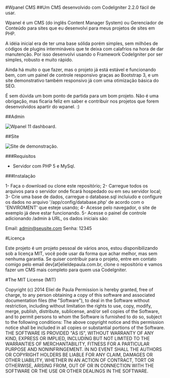 #Wpanel CMS
##Um CMS desenvolvido com CodeIgniter 2.2.0 fácil de usar.

Wpanel é um CMS (do inglês Content Manager System) ou Gerenciador de Conteúdo para sites que eu desenvolvi para meus projetos de sites em PHP.

A idéia inicial era de ter uma base sólida porém simples, sem milhões de códigos de plugins intermináveis que te deixa com calafrios na hora de dar manutenção. Por isso desenvolvi usando o Framework CodeIgniter por ser simples, robusto e muito rápido.

Ainda há muito o que fazer, mas o projeto já está estável e funcionando bem, com um painel de controle responsivo graças ao Bootstrap 3, e um site demonstrativo também responsivo já com uma otimização básica do SEO.

É sem dúvida um bom ponto de partida para um bom projeto. Não é uma obrigação, mas ficaria feliz em saber e contribuir nos projetos que forem desenvolvidos apartir do wpanel. :)

##Admin

<img src="http://elieldepaula.com.br/files/img-wpanel/dashboard.png" alt="Wpanel 11 dashboard.">

##Site

<img src="http://elieldepaula.com.br/files/img-wpanel/site-preview.jpg" alt="Site de demonstração.">

###Requisitos

- Servidor com PHP 5 e MySql.

###Instalação

1- Faça o download ou clone este repositório;
2- Carregue todos os arquivos para o servidor onde ficará hospedado ou em seu servidor local;
3- Crie uma base de dados, carregue o database.sql incluíudo e configure os dados no arquivo '/app/config/database.php' de acordo com o 'ENVIROMENT' que esteje usando;
4- Acesse pelo navegador, o site de exemplo já deve estar funcionando.
5- Acesse o painel de controle adicionando /admin à URL, os dados iniciais são:

Email: admin@seusite.com
Senha: 12345

#Licença

Este projeto é um projeto pessoal de vários anos, estou disponibilizando sob a licença MIT, você pode usar da forma que achar melhor, mas sem nenhuma garantia. Se quiser contribuir para o projeto, entre em contato comigo pelo email dev[at]elieldepaula.com.br, clone o repositório e vamos fazer um CMS mais completo para quem usa CodeIgniter.

#The MIT License (MIT)

Copyright (c) 2014 Eliel de Paula
Permission is hereby granted, free of charge, to any person obtaining a copy
of this software and associated documentation files (the "Software"), to deal
in the Software without restriction, including without limitation the rights
to use, copy, modify, merge, publish, distribute, sublicense, and/or sell
copies of the Software, and to permit persons to whom the Software is
furnished to do so, subject to the following conditions:
The above copyright notice and this permission notice shall be included in all
copies or substantial portions of the Software.
THE SOFTWARE IS PROVIDED "AS IS", WITHOUT WARRANTY OF ANY KIND, EXPRESS OR
IMPLIED, INCLUDING BUT NOT LIMITED TO THE WARRANTIES OF MERCHANTABILITY,
FITNESS FOR A PARTICULAR PURPOSE AND NONINFRINGEMENT. IN NO EVENT SHALL THE
AUTHORS OR COPYRIGHT HOLDERS BE LIABLE FOR ANY CLAIM, DAMAGES OR OTHER
LIABILITY, WHETHER IN AN ACTION OF CONTRACT, TORT OR OTHERWISE, ARISING FROM,
OUT OF OR IN CONNECTION WITH THE SOFTWARE OR THE USE OR OTHER DEALINGS IN THE
SOFTWARE.